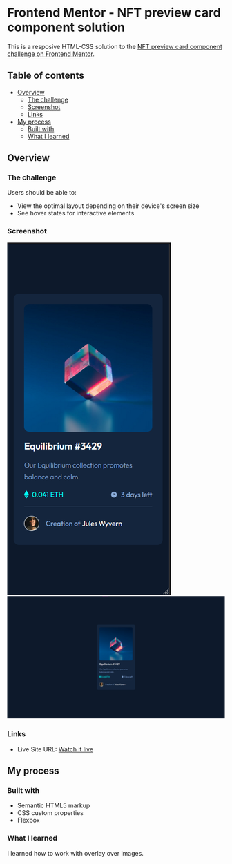 # Frontend Mentor - NFT preview card component solution

This is a resposive HTML-CSS solution to the [NFT preview card component challenge on Frontend Mentor](https://www.frontendmentor.io/challenges/nft-preview-card-component-SbdUL_w0U).

## Table of contents

- [Overview](#overview)
  - [The challenge](#the-challenge)
  - [Screenshot](#screenshot)
  - [Links](#links)
- [My process](#my-process)
  - [Built with](#built-with)
  - [What I learned](#what-i-learned)


## Overview

### The challenge

Users should be able to:

- View the optimal layout depending on their device's screen size
- See hover states for interactive elements

### Screenshot

![](./images/mobile.png)
![](./images/desktop.png)

### Links

- Live Site URL: [Watch it live](https://nft-preview-card-component-wheat.vercel.app/)

## My process

### Built with

- Semantic HTML5 markup
- CSS custom properties
- Flexbox


### What I learned

I learned how to work with overlay over images. 


